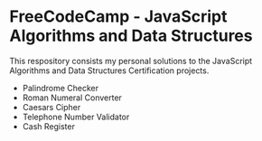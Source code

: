 # FreeCodeCamp - JavaScript Algorithms and Data Structures

This respository consists my personal solutions to the JavaScript Algorithms and Data Structures Certification projects.

- Palindrome Checker
- Roman Numeral Converter
- Caesars Cipher
- Telephone Number Validator
- Cash Register
